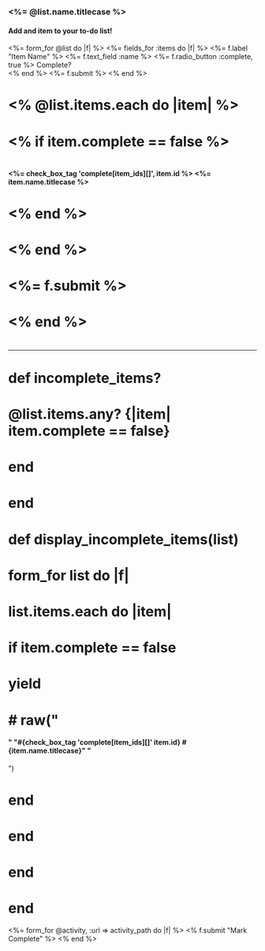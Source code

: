 <!-- place\ the following code in the individual list show page-->
<h3> <%= @list.name.titlecase %> </h3>
<h4>Add and item to your to-do list!</h4>
<%= form_for @list do |f| %>
  <%= fields_for :items do |f| %>
    <%= f.label "Item Name" %>
    <%= f.text_field :name %>
    <%= f.radio_button :complete, true %> Complete? <br />
  <% end %>
  <%= f.submit %>
<% end %>



# <% @list.items.each do |item| %>
#   <% if item.complete == false %>
#     <h4><p><%= check_box_tag 'complete[item_ids][]', item.id %> <%= item.name.titlecase %> </p></h4>
#   <% end %>
# <% end %>
# <%= f.submit %>
# <% end %>
# <hr>

# def incomplete_items?
#   @list.items.any? {|item| item.complete == false}
# end
# end
#
#
# def display_incomplete_items(list)
# form_for list do |f|
#   list.items.each do |item|
#     if item.complete == false
#       yield
#       # raw("<h4><p>" "#{check_box_tag 'complete[item_ids][]' item.id} #{item.name.titlecase}" "</p></h4>")
#     end
#   end
# end
# end


<%= form_for @activity, :url => activity_path do |f| %>
  <% f.submit "Mark Complete" %>
<% end %>
